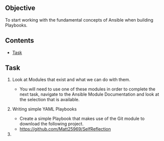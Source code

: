 ## Objective
To start working with the fundamental concepts of Ansible when building Playbooks.

<!--TOC_START-->
## Contents
- [Task](#task)

<!--TOC_END-->
## Task
1. Look at Modules that exist and what we can do with them.
	- You will need to use one of these modules in order to complete the next task, navigate to the Ansible Module Documentation and look at the selection that is available.

2. Writing simple YAML Playbooks
	- Create a simple Playbook that makes use of the Git module to download the following project.
	- https://github.com/Matt25969/SelfReflection
	
3.
